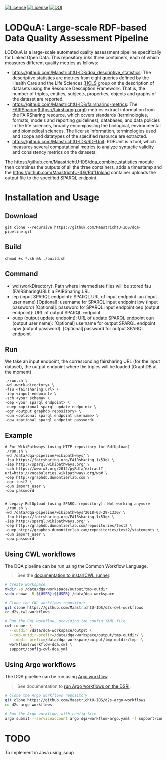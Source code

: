 [![License](https://img.shields.io/badge/FAIR-metrics-orange.svg)](http://fairmetrics.org/)
[![License](https://img.shields.io/badge/license-MIT-blue.svg)](https://opensource.org/licenses/MIT)
[![DOI](https://zenodo.org/badge/128502130.svg)](https://zenodo.org/badge/latestdoi/128502130)
# LODQuA: Large-scale RDF-based Data Quality Assessment Pipeline

LODQuA is a large-scale automated quality assessment pipeline specifically for Linked Open Data.
This repository links three containers, each of which measures different quality metrics as follows:
- https://github.com/MaastrichtU-IDS/dqa_descriptive_statistics: The descriptive statistics are metrics from eight queries defined by the Health Care and the Life Sciences ([HCLS](https://www.w3.org/TR/hcls-dataset/\#s6_6}(https://www.w3.org/TR/hcls-dataset/\#s6_6)) group on the description of datasets using the Resource Description Framework. That is, the number of triples, entities, subjects, properties, objects and graphs of the dataset are reported. 
- https://github.com/MaastrichtU-IDS/fairsharing-metrics: The [FAIRSharing](https://fairsharing.org/)(https://fairsharing.org/) metrics extract information from the FAIRSharing resource, which covers standards (terminologies, formats, models and reporting guidelines), databases, and data policies in the life sciences, broadly encompassing the biological, environmental and biomedical sciences. The license information, terminologies used and scope and datatypes of the specified resource are extracted.
- https://github.com/MaastrichtU-IDS/RDFUnit: RDFUnit is a tool, which measures several computational metrics to analyze syntactic validity and consistency metrics on the datasets.

The https://github.com/MaastrichtU-IDS/dqa_combine_statistics module then combines the outputs of all the three containers, adds a timestamp and the https://github.com/MaastrichtU-IDS/RdfUpload container uploads the output file to the specified SPARQL endpoint. 

# Installation and Usage

## Download
```shell
git clone --recursive https://github.com/MaastrichtU-IDS/dqa-pipeline.git
```

## Build
```shell
chmod +x *.sh && ./build.sh
```

## Command
- wd (workDirectory): Path where intermediate files will be stored
	 fsu (FAIRSharingURL):	a FAIRSharing URL
- iep (input SPARQL endpoint): SPARQL URL of input endpoint
	 iun (input user name)	[Optional]: username for SPARQL input endpoint
	 ipw (input password)	[Optional]: password for SPARQL input endpoint
	 oep (output endpoint):	URL of output SPARQL endpoint 
- ouep (output update endpoint): URL of update SPARQL endpoint
	 oun (output user name):	[Optional] username for output SPARQL endpoint
	 opw (output password):	[Optional] password for output SPARQL endpoint

## Run

We take an input endpoint, the corresponding fairsharing URL (for the input dataset), the output endpoint where the triples will be loaded (GraphDB at the moment)

```shell
./run.sh \
-wd <work-directory> \
-fsu <fairsharing url> \
-iep <input-endpoint> \
-sch <your schema> \
-oep <your sparql endpoint> \
-ouep <optional sparql update endpoint> \
-ogr <output graphdb repository> \
-oun <optional sparql endpoint username> \
-opw <optional sparql endpoint password>
```
## Example
```shell
# For WikiPathways (using HTTP repository for RdfUpload) 
./run.sh \
-wd /data/dqa-pipeline/wikipathways/ \
-fsu https://fairsharing.org/FAIRsharing.1x53qk \
-iep http://sparql.wikipathways.org/ \
-sch https://www.w3.org/2012/pyRdfa/extract?uri=http://vocabularies.wikipathways.org/wp# \
-oep http://graphdb.dumontierlab.com \
-ogr test2 \
-oun import_user \
-opw password


# Legacy RdfUpload (using SPARQL repository). Not working anymore
./run.sh \
-wd /data/dqa-pipeline/wikipathways/2018-03-29-1330/ \
-fsu https://fairsharing.org/FAIRsharing.1x53qk \
-iep http://sparql.wikipathways.org/ \
-oep http://graphdb.dumontierlab.com/repositories/test2 \
-ouep http://graphdb.dumontierlab.com/repositories/test2/statements \
-oun import_user \
-opw password
```

## Using CWL workflows

The DQA pipeline can be run using the Common Workflow Language.

> See the [documentation to install CWL runner](http://d2s.semanticscience.org/docs/cwl-install#install-cwl-runner).

```bash
# Create workspace
mkdir -p /data/dqa-workspace/output/tmp-outdir
sudo chown -R ${USER}:${USER} /data/dqa-workspace

# Clone the CWL workflows repository
git clone https://github.com/MaastrichtU-IDS/d2s-cwl-workflows
cd d2s-cwl-workflows

# Run the CWL workflow, providing the config YAML file
cwl-runner \
  --outdir /data/dqa-workspace/output \
  --tmp-outdir-prefix=/data/dqa-workspace/output/tmp-outdir/ \
  --tmpdir-prefix=/data/dqa-workspace/output/tmp-outdir/tmp- \
  workflows/workflow-dqa.cwl \
  support/config-cwl-dqa.yml
```

## Using Argo workflows

The DQA pipeline can be run using [Argo workflow](https://argoproj.github.io/argo).

> See documentation to [run Argo workflows on the DSRI](https://maastrichtu-ids.github.io/dsri-documentation/docs/workflows-argo).

```bash
# Clone the Argo workflows repository
git clone https://github.com/MaastrichtU-IDS/d2s-argo-workflows
cd d2s-argo-workflows

# Run the Argo workflow, with config file
argo submit --serviceaccount argo dqa-workflow-argo.yaml -f support/config-dqa-pipeline.yml
```

# TODO

To implement in Java using jsoup
